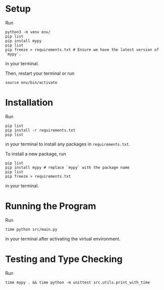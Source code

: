 # Setup

Run

```
python3 -m venv env/
pip list
pip install mypy
pip list
pip freeze > requirements.txt # Ensure we have the latest version of `mypy`.
```

in your terminal.

Then, restart your terminal or run

```
source env/bin/activate
```

# Installation

Run

```
pip list
pip install -r requirements.txt
pip list
```

in your terminal to install any packages in `requirements.txt`.

To install a new package, run

```
pip list
pip install mypy # replace `mypy` with the package name
pip list
pip freeze > requirements.txt
```

in your terminal.

# Running the Program

Run

```
time python src/main.py
```

in your terminal after activating the virtual environment.

# Testing and Type Checking

Run

```
time mypy . && time python -m unittest src.utils.print_with_time
```
